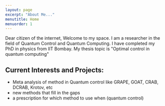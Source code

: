 ```yaml
---
layout: page
excerpt: "About Me..."
menutitle: Home
menuorder: 1
---
```


Dear citizen of the internet,
Welcome to my space. I am a researcher in the field of Quantum Control and Quantum Computing. I have completed my PhD in physics from IIT Bombay. 
My thesis topic is "Optimal control in quantum computing"

## Current Interests and Projects:

- Meta analysis of method in Quantum control like GRAPE, GOAT, CRAB, DCRAB, Krotov, etc
- new methods that fill in the gaps 
- a prescription for which method to use when (quantum control)
